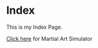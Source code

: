 # Index
<html>
<head>
<body>
<p> This is my Index Page.</p>
<a href="https://shantanusomani32.github.io/Martial-Art/">Click here</a>
for Martial Art Simulator
</body>
</html>

